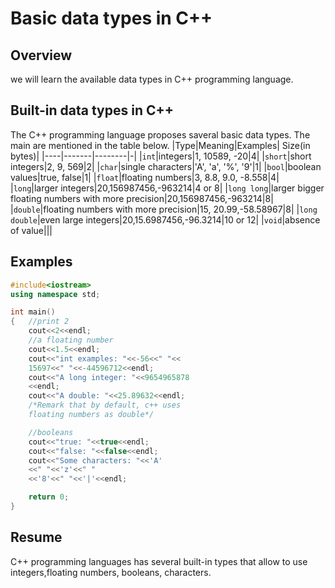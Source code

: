 # Basic data types in C++

## Overview

 we will learn the available data types  in C++ programming language.

## Built-in data types in C++

The C++ programming language proposes saveral basic data types. The main are mentioned in the table below.
|Type|Meaning|Examples| Size(in bytes)|
|----|-------|--------|-|
|````int````|integers|1, 10589, -20|4|
|````short````|short integers|2, 9, 569|2|
|````char````|single characters|'A', 'a', '%', '9'|1|
|````bool````|boolean values|true, false|1|
|````float````|floating numbers|3, 8.8, 9.0, -8.558|4|
|````long````|larger integers|20,156987456,-963214|4 or 8|
|````long long````|larger bigger floating numbers with more precision|20,156987456,-963214|8|
|````double````|floating numbers with more precision|15, 20.99,-58.58967|8|
|````long double````|even large integers|20,15.6987456,-96.3214|10 or 12|
|````void````|absence of value|||

## Examples

````C++
#include<iostream>
using namespace std;

int main()
{   //print 2
    cout<<2<<endl;
    //a floating number
    cout<<1.5<<endl;
    cout<<"int examples: "<<-56<<" "<<
    15697<<" "<<-44596712<<endl;
    cout<<"A long integer: "<<9654965878
    <<endl;
    cout<<"A double: "<<25.89632<<endl;
    /*Remark that by default, c++ uses
    floating numbers as double*/

    //booleans
    cout<<"true: "<<true<<endl;
    cout<<"false: "<<false<<endl;
    cout<<"Some characters: "<<'A'
    <<" "<<'z'<<" "
    <<'8'<<" "<<'|'<<endl;

    return 0;
}
````

## Resume

 C++ programming languages has several built-in types that allow to use integers,floating numbers, booleans, characters.
